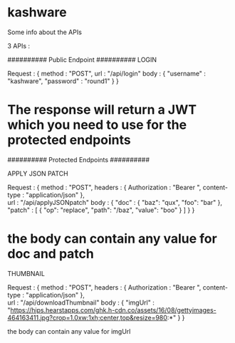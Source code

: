 # kashware

Some info about the APIs

3 APIs :

########## Public Endpoint ##########
  LOGIN 
  
  Request : {
    method : "POST",
    url : "/api/login"
    body : {
      "username" : "kashware",
      "password" : "round1"
    }
  }

 The response will return a JWT which you need to use for the protected endpoints
================================================================================================================================================================================ 
########## Protected Endpoints ##########
  
  APPLY JSON PATCH
  
  Request : {
    method : "POST",
    headers : {
      Authorization : "Bearer "<jwt>,
      content-type : "application/json"
    },    
    url : "/api/applyJSONpatch"
    body : {
        "doc" : {
            "baz": "qux",
            "foo": "bar"
        },
        "patch" : [
            { "op": "replace", "path": "/baz", "value": "boo" }
        ]
    }
  }
  
  the body can contain any value for doc and patch
========================================================================================
  
THUMBNAIL
  
  Request : {
    method : "POST",
    headers : {
      Authorization : "Bearer "<jwt>,
      content-type : "application/json"
    },    
    url : "/api/downloadThumbnail"
    body : {
        "imgUrl" : "https://hips.hearstapps.com/ghk.h-cdn.co/assets/16/08/gettyimages-464163411.jpg?crop=1.0xw:1xh;center,top&resize=980:*"
    }
 }
 
 the body can contain any value for imgUrl
 
